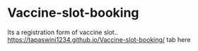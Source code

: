 # Vaccine-slot-booking
Its a registration form of vaccine slot..
https://tapaswini1234.github.io/Vaccine-slot-booking/ tab here
